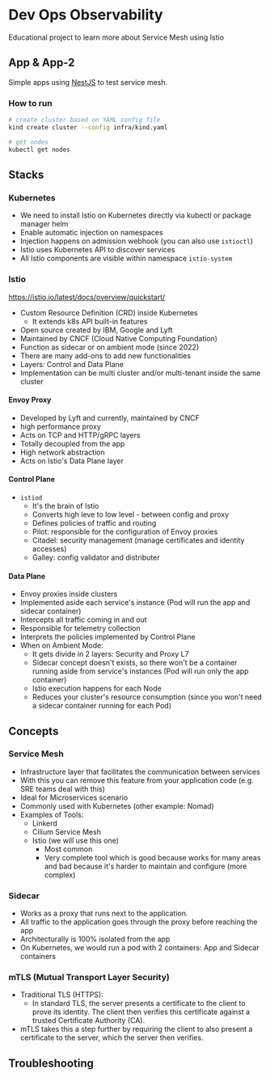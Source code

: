 # Dev Ops Observability

Educational project to learn more about Service Mesh using Istio

## App & App-2

Simple apps using [NestJS](https://docs.nestjs.com/) to test service mesh.

### How to run

```sh
# create cluster based on YAML config file
kind create cluster --config infra/kind.yaml

# get nodes
kubectl get nodes
```

## Stacks

### Kubernetes

- We need to install Istio on Kubernetes directly via kubectl or package manager helm
- Enable automatic injection on namespaces
- Injection happens on admission webhook (you can also use `istioctl`)
- Istio uses Kubernetes API to discover services
- All Istio components are visible within namespace `istio-system`

### Istio

https://istio.io/latest/docs/overview/quickstart/

- Custom Resource Definition (CRD) inside Kubernetes
  - It extends k8s API built-in features
- Open source created by IBM, Google and Lyft
- Maintained by CNCF (Cloud Native Computing Foundation)
- Function as sidecar or on ambient mode (since 2022)
- There are many add-ons to add new functionalities
- Layers: Control and Data Plane
- Implementation can be multi cluster and/or multi-tenant inside the same cluster

#### Envoy Proxy

- Developed by Lyft and currently, maintained by CNCF
- high performance proxy
- Acts on TCP and HTTP/gRPC layers
- Totally decoupled from the app
- High network abstraction
- Acts on Istio's Data Plane layer

#### Control Plane

- `istiod`
  - It's the brain of Istio
  - Converts high leve to low level - between config and proxy
  - Defines policies of traffic and routing
  - Pilot: responsible for the configuration of Envoy proxies
  - Citadel: security management (manage certificates and identity accesses)
  - Galley: config validator and distributer

#### Data Plane

- Envoy proxies inside clusters
- Implemented aside each service's instance (Pod will run the app and sidecar container)
- Intercepts all traffic coming in and out
- Responsible for telemetry collection
- Interprets the policies implemented by Control Plane
- When on Ambient Mode:
  - It gets divide in 2 layers: Security and Proxy L7
  - Sidecar concept doesn't exists, so there won't be a container running aside from service's instances (Pod will run only the app container)
  - Istio execution happens for each Node
  - Reduces your cluster's resource consumption (since you won't need a sidecar container running for each Pod)

## Concepts

### Service Mesh

- Infrastructure layer that facilitates the communication between services
- With this you can remove this feature from your application code (e.g. SRE teams deal with this)
- Ideal for Microservices scenario
- Commonly used with Kubernetes (other example: Nomad)
- Examples of Tools:
  - Linkerd
  - Cilium Service Mesh
  - Istio (we will use this one)
    - Most common
    - Very complete tool which is good because works for many areas and bad because it's harder to maintain and configure (more complex)

### Sidecar

- Works as a proxy that runs next to the application.
- All traffic to the application goes through the proxy before reaching the app
- Architecturally is 100% isolated from the app
- On Kubernetes, we would run a pod with 2 containers: App and Sidecar containers

### mTLS (Mutual Transport Layer Security)

- Traditional TLS (HTTPS):
  - In standard TLS, the server presents a certificate to the client to prove its identity. The client then verifies this certificate against a trusted Certificate Authority (CA).
- mTLS takes this a step further by requiring the client to also present a certificate to the server, which the server then verifies.

## Troubleshooting
